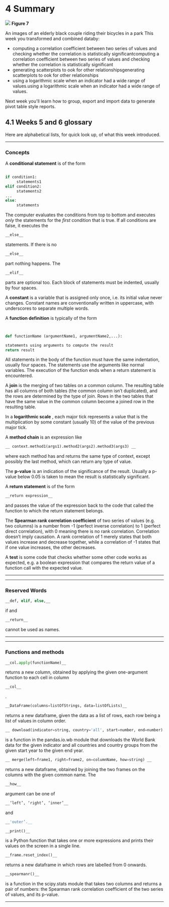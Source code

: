 # 4 Summary 



![](https://www.open.edu/openlearn/ocw/pluginfile.php/1393338/mod_oucontent/oucontent/71687/ou_futurelearn_learn_to_code_fig_1058.jpg)
__Figure 7__

An images of an elderly black couple riding their bicycles in a park 
This week you transformed and combined databy:
* computing a correlation coefficient between two series of values and checking whether the correlation is statistically significantcomputing a correlation coefficient between two series of values and checking whether the correlation is statistically significant
* generating scatterplots to ook for other relationshipsgenerating scatterplots to ook for other relationships
* using a logarithmic scale when an indicator had a wide range of values.using a logarithmic scale when an indicator had a wide range of values.

Next week you'll learn how to group, export and import data to generate pivot table style reports.


## 4.1 Weeks 5 and 6 glossary


Here are alphabetical lists, for quick look up, of what this week introduced.

---


### Concepts

A __conditional statement__ is of the form


```python

if condition1:
     statements1
elif condition2:
     statements2
...
else:
     statements
```


The computer evaluates the conditions from top to bottom and executes *only* the statements for the *first* condition that is true. If all conditions are false, it executes the 

```python
__else__
```

 statements. If there is no 

```python
__else__
```

 part nothing happens. The 

```python
__elif__
```

 parts are optional too. Each block of statements must be indented, usually by four spaces.

A __constant__ is a variable that is assigned only once, i.e. its initial value never changes. Constant names are conventionally written in uppercase, with underscores to separate multiple words.

A __function definition__ is typically of the form


```python


def functionName (argumentName1, argumentName2,...):

statements using arguments to compute the result
return result
```


All statements in the body of the function must have the same indentation, usually four spaces. The statements use the arguments like normal variables. The execution of the function ends when a return statement is encountered.

A __join__ is the merging of two tables on a common column. The resulting table has all columns of both tables (the common column isn’t duplicated), and the rows are determined by the type of join. Rows in the two tables that have the same value in the common column become a joined row in the resulting table.

In a __logarithmic scale__ , each major tick represents a value that is the multiplication by some constant (usually 10) of the value of the previous major tick.

A __method chain__ is an expression like 

```python
__ context.method1(args1).method2(args2).method3(args3) __
```

 where each method has and returns the same type of context, except possibly the last method, which can return any type of value.

The __p-value__ is an indication of the significance of the result. Usually a p-value below 0.05 is taken to mean the result is statistically significant.

A __return statement__ is of the form 

```python
__return expression__
```

 and passes the value of the expression back to the code that called the function to which the return statement belongs.

The __Spearman rank correlation coefficient__ of two series of values (e.g. two columns) is a number from -1 (perfect inverse correlation) to 1 (perfect direct correlation), with 0 meaning there is no rank correlation. Correlation doesn’t imply causation. A rank correlation of 1 merely states that both values increase and decrease together, while a correlation of -1 states that if one value increases, the other decreases.

A __test__ is some code that checks whether some other code works as expected, e.g. a boolean expression that compares the return value of a function call with the expected value.

---

---


### Reserved Words



```python
__def, elif, else,__
```

 if and 

```python
__return__
```

 cannot be used as names.

---

---


### Functions and methods



```python
__col.apply(functionName)__
```

 returns a new column, obtained by applying the given one-argument function to each cell in column 

```python
__col__
```

.



```python
__DataFrame(columns=listOfStrings, data=listOfLists)__
```

 returns a new dataframe, given the data as a list of rows, each row being a list of values in column order.



```python
__ download(indicator=string, country='all', start=number, end=number) __
```

 is a function in the pandas.io.wb module that downloads the World Bank data for the given indicator and all countries and country groups from the given start year to the given end year.



```python
__ merge(left=frame1, right=frame2, on=columnName, how=string) __
```

 returns a new dataframe, obtained by joining the two frames on the columns with the given common name. The 

```python
__how__
```

 argument can be one of 

```python
__‘left’, ‘right’, ‘inner’__
```

 and 

```python
__'outer’.__
```





```python
__print()__
```

 is a Python function that takes one or more expressions and prints their values on the screen in a single line.



```python
__frame.reset_index()__
```

 returns a new dataframe in which rows are labelled from 0 onwards.



```python
__spearmanr()__
```

 is a function in the scipy.stats module that takes two columns and returns a pair of numbers: the Spearman rank correlation coefficient of the two series of values, and its p-value.

---

